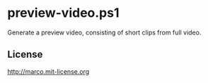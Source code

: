 # preview-video.ps1
Generate a preview video, consisting of short clips from full video.


## License
http://marco.mit-license.org
